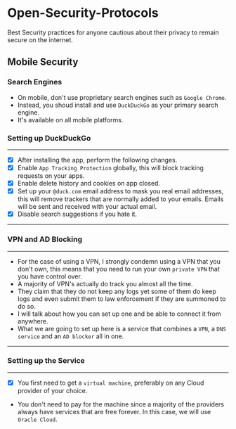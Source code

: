 # Open-Security-Protocols
Best Security practices for anyone cautious about their privacy to remain secure on the internet.

## Mobile Security
### Search Engines

- On mobile, don't use proprietary search engines such as `Google Chrome`.
- Instead, you shoud install and use `DuckDuckGo` as your primary search engine.
- It's available on all mobile platforms.

### Setting up DuckDuckGo
---

- [x] After installing the app, perform the following changes.
- [x] Enable `App Tracking Protection` globally, this will block tracking requests on your apps.
- [x] Enable delete history and cookies on app closed.
- [x] Set up your `@duck.com` email address to mask you real email addresses, this will remove trackers that are normally added to your emails. Emails will be sent and received with your actual email.
- [x] Disable search suggestions if you hate it.

---

### VPN and AD Blocking
---

- For the case of using a VPN, I strongly condemn using a VPN that you don't own, this means that you need to run your own `private VPN` that you have control over.
- A majority of VPN's actually do track you almost all the time.
- They claim that they do not keep any logs yet some of them do keep logs and even submit them to law enforcement if they are summoned to do so.
- I will talk about how you can set up one and be able to connect it from anywhere.
- What we are going to set up here is a service that combines a `VPN`, a `DNS service` and an `AD blocker` all in one.

---

### Setting up the Service
---

- [x] You first need to get a `virtual machine`, preferably on any Cloud provider of your choice.
- You don't need to pay for the machine since a majority of the providers always have services that are free forever. In this case, we will use `Oracle Cloud`.